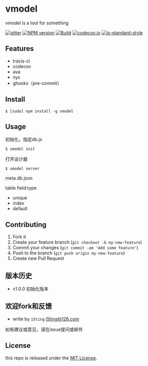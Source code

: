 # vmodel

vmodel is a tool for something

[![gitter](https://badges.gitter.im/Join%20Chat.svg)](https://gitter.im/moajs/vmodel?utm_source=badge&utm_medium=badge&utm_campaign=pr-badge&utm_content=badge)
[![NPM version](https://img.shields.io/npm/v/vmodel.svg?style=flat-square)](https://www.npmjs.com/package/vmodel)
[![Build](https://travis-ci.org/moajs/vmodel.svg?branch=master)](https://travis-ci.org/moajs/vmodel)
[![codecov.io](https://codecov.io/github/moajs/vmodel/coverage.svg?branch=master)](https://codecov.io/github/moajs/vmodel?branch=master)
[![js-standard-style](https://img.shields.io/badge/code%20style-standard-brightgreen.svg)](http://standardjs.com/)

## Features

- travis-ci
- codecov
- ava
- nyc
- ghooks（pre-commit）

## Install

    $ [sudo] npm install -g vmodel

## Usage 

初始化，指定db.js

```
$ vmodel init
```

打开设计器

```
$ vmodel server
```

meta.db.json

table field:type

- unique
- index
- default

## Contributing

1. Fork it
2. Create your feature branch (`git checkout -b my-new-feature`)
3. Commit your changes (`git commit -am 'Add some feature'`)
4. Push to the branch (`git push origin my-new-feature`)
5. Create new Pull Request

## 版本历史

- v1.0.0 初始化版本

## 欢迎fork和反馈

- write by `i5ting` i5ting@126.com

如有建议或意见，请在issue提问或邮件

## License

this repo is released under the [MIT
License](http://www.opensource.org/licenses/MIT).
